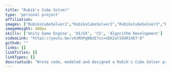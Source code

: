 ```yaml
---
title: "Rubik's Cube Solver"
type: 'personal project'
affiliation:
images: ["RubiksCubeSolver1","RubiksCubeSolver2","RubiksCubeSolver3","RubiksCubeSolver4"]
imageHeight: 400px
skills: ['Unity Game Engine', 'UI/UX', 'CS', 'Algorithm Development']
videoLink: "https://youtu.be/vXzRhPgN0zE?si=nEk2alS5UR1XK7-D"
github: ""
links: []
linkTitles: []
linkTypes: []
descruotuib: "Wrote code, modeled and designed a Rubik's Cube Solver program using Unity Game Engine and C#."
---
```

